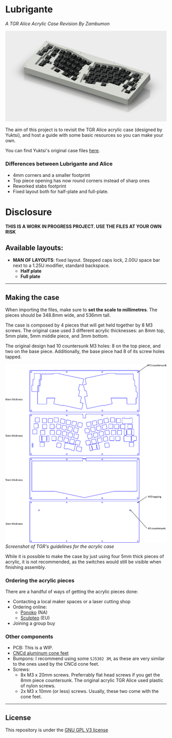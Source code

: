 # Lubrigante

_A TGR Alice Acrylic Case Revision By Zambumon_

![Lubrigante](./misc/overview_half_plate.png)

The aim of this project is to revisit the TGR Alice acrylic case (designed by Yuktsi), and host a guide with some basic resources so you can make your own.

You can find Yuktsi's original case files [here](https://geekhack.org/index.php?topic=95054.msg2661499#msg2661499).



### Differences between Lubrigante and Alice

- 4mm corners and a smaller footprint
- Top piece opening has now round corners instead of sharp ones
- Reworked stabs footprint
- Fixed layout both for half-plate and full-plate.

# Disclosure

**THIS IS A WORK IN PROGRESS PROJECT. USE THE FILES AT YOUR OWN RISK**

## Available layouts:

- **MAN OF LAYOUTS**: fixed layout. Stepped caps lock, 2.00U space bar next to a 1.25U modifier, standard backspace.
  - **Half plate**
  - **Full plate**


---

## Making the case

When importing the files, make sure to **set the scale to millimetres**. The pieces should be 348.8mm wide, and 536mm tall.

The case is composed by 4 pieces that will get held together by 8 M3 screws. The original case used 3 different acrylic thicknesses: an 8mm top, 5mm plate, 5mm middle piece, and 3mm bottom.

The original design had 10 countersunk M3 holes: 8 on the top piece, and two on the base piece. Additionally, the base piece had 8 of its screw holes tapped.

![TGR's guidelines](./misc/alice_case_acrylic_guidelines.png)
_Screenshot of TGR's guidelines for the acrylic case_

While it is possible to make the case by just using four 5mm thick pieces of acrylic, it is not recommended, as the switches would still be visible when finishing assembly.


###  Ordering the acrylic pieces

There are a handful of ways of getting the acrylic pieces done:
- Contacting a local maker spaces or a laser cutting shop
- Ordering online:
  - [Ponoko](https://www.ponoko.com) (NA)
  - [Sculpteo](https://www.sculpteo.com/) (EU)
- Joining a group buy


### Other components

- PCB: This is a WIP.
- [CNCd aluminum cone feet](http://lmgtfy.com/?q=cnc+aluminum+cone+feet)
- Bumpons: I recommend using some `SJ5302 3M`, as these are very similar to the ones used by the CNCd cone feet.
- Screws:
  - 8x M3 x 20mm screws. Preferrably flat head screws if you get the 8mm piece countersunk. The original acrylic TGR Alice used plastic of nylon screws.
  - 2x M3 x 10mm (or less) screws. Usually, these two come with the cone feet.

---

## License

This repository is under the [GNU GPL V3 license](./LICENSE)

